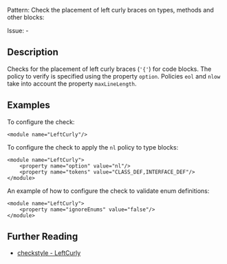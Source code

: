 Pattern: Check the placement of left curly braces on types, methods and other blocks:

Issue: -

## Description

Checks for the placement of left curly braces (`'{'`) for code blocks. The policy to verify is specified using the property `option`. Policies `eol` and `nlow` take into account the property `maxLineLength`. 

## Examples

To configure the check: 
    
    
    <module name="LeftCurly"/>
            

To configure the check to apply the `nl` policy to type blocks: 
    
    
    <module name="LeftCurly">
        <property name="option" value="nl"/>
        <property name="tokens" value="CLASS_DEF,INTERFACE_DEF"/>
    </module>
            

An example of how to configure the check to validate enum definitions: 
    
    
    <module name="LeftCurly">
        <property name="ignoreEnums" value="false"/>
    </module>

## Further Reading

* [checkstyle - LeftCurly](http://checkstyle.sourceforge.net/config_blocks.html#LeftCurly)